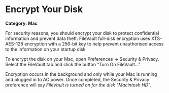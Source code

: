 # Encrypt Your Disk

__Category: Mac__

For security reasons, you should encrypt your disk to protect confidential information and prevent data theft. FileVault full-disk encryption uses XTS-AES-128 encryption with a 256-bit key to help prevent unauthorised access to the information on your startup disk

To encrypt the disk on your Mac, open Preferences -> Security & Privacy. Select the FileVault tab and click the button "Turn On FileVault...".

Encryption occurs in the background and only while your Mac is running and plugged in to AC power. Once completed, the Security & Privacy preference will say *FileVault is turned on for the disk "Macintosh HD".*